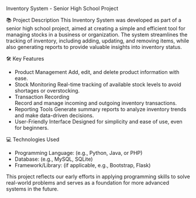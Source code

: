 Inventory System - Senior High School Project

 📚 Project Description
This Inventory System was developed as part of a senior high school project, aimed at creating a simple and efficient tool for managing stocks in a business or organization. The system streamlines the tracking of inventory, including adding, updating, and removing items, while also generating reports to provide valuable insights into inventory status.

 🛠️ Key Features
- Product Management 
  Add, edit, and delete product information with ease.  
- Stock Monitoring 
  Real-time tracking of available stock levels to avoid shortages or overstocking.  
- Transaction Recording  
  Record and manage incoming and outgoing inventory transactions.  
- Reporting Tools 
  Generate summary reports to analyze inventory trends and make data-driven decisions.  
- User-Friendly Interface 
  Designed for simplicity and ease of use, even for beginners.  

💻 Technologies Used
- Programming Language: (e.g., Python, Java, or PHP)  
- Database: (e.g., MySQL, SQLite)  
- Framework/Library: (if applicable, e.g., Bootstrap, Flask) 

This project reflects our early efforts in applying programming skills to solve real-world problems and serves as a foundation for more advanced systems in the future.
